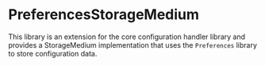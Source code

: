 # PreferencesStorageMedium

This library is an extension for the core configuration handler library and provides a StorageMedium implementation that uses the `Preferences` library to store configuration data.
